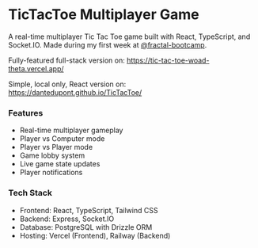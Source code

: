 # TicTacToe Multiplayer Game

A real-time multiplayer Tic Tac Toe game built with React, TypeScript, and Socket.IO. Made during my first week at [@fractal-bootcamp](https://github.com/fractal-bootcamp). 

Fully-featured full-stack version on: https://tic-tac-toe-woad-theta.vercel.app/

Simple, local only, React version on: https://dantedupont.github.io/TicTacToe/

### Features
* Real-time multiplayer gameplay
* Player vs Computer mode
* Player vs Player mode
* Game lobby system
* Live game state updates
* Player notifications
  
### Tech Stack
* Frontend: React, TypeScript, Tailwind CSS
* Backend: Express, Socket.IO
* Database: PostgreSQL with Drizzle ORM
* Hosting: Vercel (Frontend), Railway (Backend)
